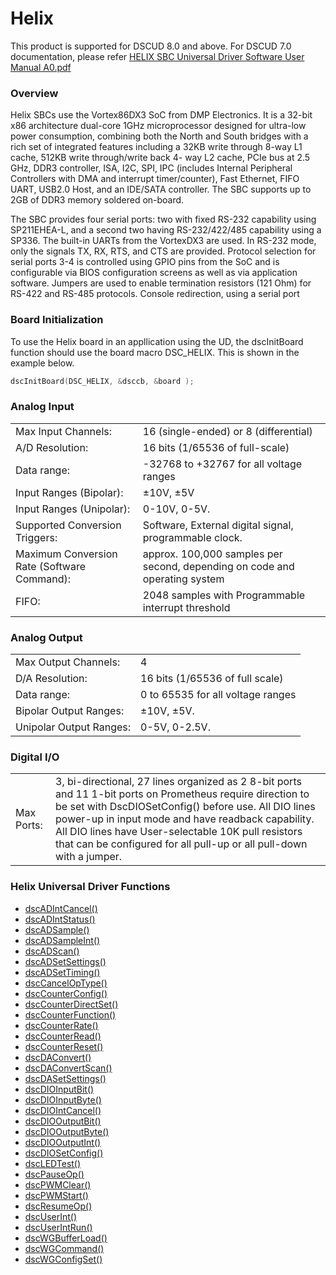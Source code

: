 # Helix

This product is supported for DSCUD 8.0 and above. For DSCUD 7.0 documentation, please refer [HELIX SBC Universal Driver Software User Manual A0.pdf](http://diamondsystems.com/files/binaries/HELIX%20SBC%20Universal%20Driver%20Software%20User%20Manual%20A0.pdf)

### Overview

Helix SBCs use the Vortex86DX3 SoC from DMP Electronics. It is a 32-bit x86 architecture dual-core 1GHz microprocessor designed for ultra-low power consumption, combining both the North and South bridges with a rich set of integrated features including a 32KB write through 8-way L1 cache, 512KB write through/write back 4- way L2 cache, PCIe bus at 2.5 GHz, DDR3 controller, ISA, I2C, SPI, IPC (includes Internal Peripheral Controllers with DMA and interrupt timer/counter), Fast Ethernet, FIFO UART, USB2.0 Host, and an IDE/SATA controller. The SBC supports up to 2GB of DDR3 memory soldered on-board.

The SBC provides four serial ports: two with fixed RS-232 capability using SP211EHEA-L, and a second two having RS-232/422/485 capability using a SP336. The built-in UARTs from the VortexDX3 are used. In RS-232 mode, only the signals TX, RX, RTS, and CTS are provided. Protocol selection for serial ports 3-4 is controlled using GPIO pins from the SoC and is configurable via BIOS configuration screens as well as via application software. Jumpers are used to enable termination resistors (121 Ohm) for RS-422 and RS-485 protocols. Console redirection, using a serial port

### Board Initialization

To use the Helix board in an appllication using the UD, the dscInitBoard function should use the board macro DSC\_HELIX. This is shown in the example below.

```c
dscInitBoard(DSC_HELIX, &dsccb, &board );
```

### Analog Input

|                                             |                                                                            |
| ------------------------------------------- | -------------------------------------------------------------------------- |
| Max Input Channels:                         | 16 (single-ended) or 8 (differential)                                      |
| A/D Resolution:                             | 16 bits (1/65536 of full-scale)                                            |
| Data range:                                 | -32768 to +32767 for all voltage ranges                                    |
| Input Ranges (Bipolar):                     | ±10V, ±5V                                                                  |
| Input Ranges (Unipolar):                    | 0-10V, 0-5V.                                                               |
| Supported Conversion Triggers:              | Software, External digital signal, programmable clock.                     |
| Maximum Conversion Rate (Software Command): | approx. 100,000 samples per second, depending on code and operating system |
| FIFO:                                       | 2048 samples with Programmable interrupt threshold                         |

### Analog Output

|                         |                                   |
| ----------------------- | --------------------------------- |
| Max Output Channels:    | 4                                 |
| D/A Resolution:         | 16 bits (1/65536 of full scale)   |
| Data range:             | 0 to 65535 for all voltage ranges |
| Bipolar Output Ranges:  | ±10V, ±5V.                        |
| Unipolar Output Ranges: | 0-5V, 0-2.5V.                     |

### Digital I/O

|            |                                                                                                                                                                                                                                                                                                                                                        |
| ---------- | ------------------------------------------------------------------------------------------------------------------------------------------------------------------------------------------------------------------------------------------------------------------------------------------------------------------------------------------------------ |
| Max Ports: | 3, bi-directional, 27 lines organized as 2 8-bit ports and 11 1-bit ports on Prometheus require direction to be set with DscDIOSetConfig() before use. All DIO lines power-up in input mode and have readback capability. All DIO lines have User-selectable 10K pull resistors that can be configured for all pull-up or all pull-down with a jumper. |

### Helix Universal Driver Functions

* [dscADIntCancel()](../14.-universal-driver-apis/dscadintcancel.md)&#x20;
* [dscADIntStatus() ](../14.-universal-driver-apis/dscadintstatus.md)
* [dscADSample() ](../14.-universal-driver-apis/dscadsample.md)
* [dscADSampleInt()](../14.-universal-driver-apis/dscadsampleint.md)&#x20;
* [dscADScan() ](../14.-universal-driver-apis/dscadscan.md)
* [dscADSetSettings() ](../14.-universal-driver-apis/dscadsetsettings.md)
* [dscADSetTiming() ](../14.-universal-driver-apis/dscadsettiming.md)
* [dscCancelOpType() ](../14.-universal-driver-apis/dsccanceloptype.md)
* [dscCounterConfig() ](../14.-universal-driver-apis/dsccounterconfig.md)
* [dscCounterDirectSet() ](../14.-universal-driver-apis/dsccounterdirectset.md)
* [dscCounterFunction() ](../14.-universal-driver-apis/dsccounterfunction.md)
* [dscCounterRate()](../14.-universal-driver-apis/dsccounterrate.md)&#x20;
* [dscCounterRead() ](../14.-universal-driver-apis/dsccounterread.md)
* [dscCounterReset() ](../14.-universal-driver-apis/dsccounterreset.md)
* [dscDAConvert() ](../14.-universal-driver-apis/dscdaconvert.md)
* [dscDAConvertScan()](../14.-universal-driver-apis/dscdaconvertscan.md)&#x20;
* [dscDASetSettings()](../14.-universal-driver-apis/dscdasetsettings.md)&#x20;
* [dscDIOInputBit() ](../14.-universal-driver-apis/dscdioinputbit.md)
* [dscDIOInputByte() ](../14.-universal-driver-apis/dscdioinputbyte.md)
* [dscDIOIntCancel()](../14.-universal-driver-apis/dscadintcancel.md)&#x20;
* [dscDIOOutputBit() ](../14.-universal-driver-apis/dscdiooutputbit.md)
* [dscDIOOutputByte() ](../14.-universal-driver-apis/dscdiooutputbyte.md)
* [dscDIOOutputInt() ](../14.-universal-driver-apis/dscdiooutputint.md)
* [dscDIOSetConfig() ](../14.-universal-driver-apis/dscdiosetconfig.md)
* [dscLEDTest() ](../14.-universal-driver-apis/dscledtest.md)
* [dscPauseOp() ](../14.-universal-driver-apis/dscpauseop.md)
* [dscPWMClear() ](../14.-universal-driver-apis/dscpwmclear.md)
* [dscPWMStart() ](../14.-universal-driver-apis/dscpwmstart.md)
* [dscResumeOp() ](../14.-universal-driver-apis/dscresumeop.md)
* [dscUserInt()](../14.-universal-driver-apis/dscuserint.md)&#x20;
* [dscUserIntRun() ](../14.-universal-driver-apis/dscuserintrun.md)
* [dscWGBufferLoad()](../14.-universal-driver-apis/dscwgbufferload.md)&#x20;
* [dscWGCommand() ](../14.-universal-driver-apis/dscwgcommand.md)
* [dscWGConfigSet()](../14.-universal-driver-apis/dscwgconfigset.md)
